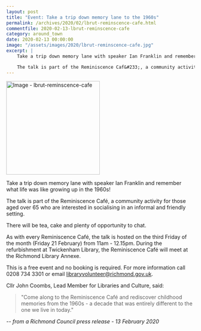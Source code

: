 ```yaml
---
layout: post
title: "Event: Take a trip down memory lane to the 1960s"
permalink: /archives/2020/02/lbrut-reminscence-cafe.html
commentfile: 2020-02-13-lbrut-reminscence-cafe
category: around_town
date: 2020-02-13 00:00:00
image: "/assets/images/2020/lbrut-reminscence-cafe.jpg"
excerpt: |
    Take a trip down memory lane with speaker Ian Franklin and remember what life was like growing up in the 1960s!

    The talk is part of the Reminiscence Caf&#233;, a community activity for those aged over 65 who are interested in socialising in an informal and friendly setting.
---
```

<a href="/assets/images/2020/lbrut-reminscence-cafe.jpg" title="Click for a larger image"><img src="/assets/images/2020/lbrut-reminscence-cafe-thumb.jpg" width="250" alt="Image - lbrut-reminscence-cafe"  class="photo right"/></a>

Take a trip down memory lane with speaker Ian Franklin and remember what life was like growing up in the 1960s!

The talk is part of the Reminiscence Caf&#233;, a community activity for those aged over 65 who are interested in socialising in an informal and friendly setting.

There will be tea, cake and plenty of opportunity to chat.

As with every Reminiscence Caf&#233;, the talk is hosted on the third Friday of the month (Friday 21 February) from 11am - 12.15pm. During the refurbishment at Twickenham Library, the Reminiscence Caf&#233; will meet at the Richmond Library Annexe.

This is a free event and no booking is required. For more information call 0208 734 3301 or email  [libraryvolunteer@richmond.gov.uk](mailto:libraryvolunteer@richmond.gov.uk).

Cllr John Coombs, Lead Member for Libraries and Culture, said:

> "Come along to the Reminiscence Caf&#233; and rediscover childhood memories from the 1960s - a decade that was entirely different to the one we live in today."

<cite>-- from a Richmond Council press release - 13 February 2020</cite>
